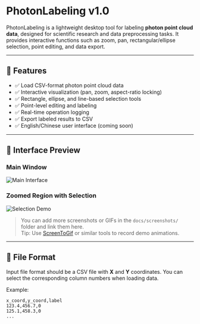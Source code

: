 # PhotonLabeling v1.0

PhotonLabeling is a lightweight desktop tool for labeling **photon point cloud data**, designed for scientific research and data preprocessing tasks. It provides interactive functions such as zoom, pan, rectangular/ellipse selection, point editing, and data export.

---

## 🌟 Features

- ✅ Load CSV-format photon point cloud data
- ✅ Interactive visualization (pan, zoom, aspect-ratio locking)
- ✅ Rectangle, ellipse, and line-based selection tools
- ✅ Point-level editing and labeling
- ✅ Real-time operation logging
- ✅ Export labeled results to CSV
- ✅ English/Chinese user interface (coming soon)

---

## 📸 Interface Preview

### Main Window

![Main Interface](docs/screenshots/main_interface.png)

### Zoomed Region with Selection

![Selection Demo](docs/screenshots/zoom_selection.gif)

> You can add more screenshots or GIFs in the `docs/screenshots/` folder and link them here.  
> Tip: Use [ScreenToGif](https://www.screentogif.com/) or similar tools to record demo animations.

---

## 📂 File Format

Input file format should be a CSV file with **X** and **Y** coordinates. You can select the corresponding column numbers when loading data.

Example:

```csv
x_coord,y_coord,label
123.4,456.7,0
125.1,458.3,0
...
